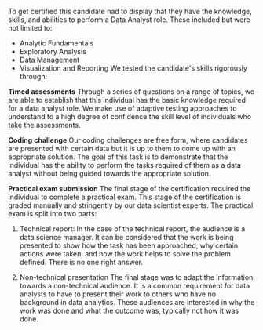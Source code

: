 To get certified this candidate had to display that they have the knowledge, skills, and abilities to perform a Data Analyst role. These included but were not limited to:
+ Analytic Fundamentals
+ Exploratory Analysis
+ Data Management
+ Visualization and Reporting
We tested the candidate's skills rigorously through:

**Timed assessments**
Through a series of questions on a range of topics, we are able to establish that this individual has the basic knowledge required for a data analyst role. We make use of adaptive testing approaches to understand to a high degree of confidence the skill level of individuals who take the assessments.

**Coding challenge**
Our coding challenges are free form, where candidates are presented with certain data but it is up to them to come up with an appropriate solution. The goal of this task is to demonstrate that the individual has the ability to perform the tasks required of them as a data analyst without being guided towards the appropriate solution.

**Practical exam submission**
The final stage of the certification required the individual to complete a practical exam. This stage of the certification is graded manually and stringently by our data scientist experts. The practical exam is split into two parts:

1. Technical report:
In the case of the technical report, the audience is a data science manager. It can be considered that the work is being presented to show how the task has been approached, why certain actions were taken, and how the work helps to solve the problem defined. There is no one right answer.

2. Non-technical presentation
The final stage was to adapt the information towards a non-technical audience. It is a common requirement for data analysts to have to present their work to others who have no background in data analytics. These audiences are interested in why the work was done and what the outcome was, typically not how it was done.
